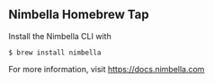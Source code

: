 Nimbella Homebrew Tap
-------------------

Install the Nimbella CLI with

    $ brew install nimbella
    

For more information, visit https://docs.nimbella.com

